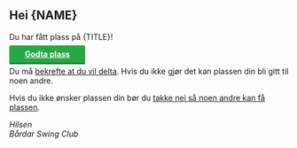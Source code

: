 ﻿## Hei {NAME}

Du har fått plass på {TITLE}!

<a href="{LINK}" style="background: #28a745; padding: .5em 2em; color: white; font-weight: bold; border-bottom: 3px solid #1b7e31; border-radius: 3px; cursor:pointer">Godta plass</a>

Du må [bekrefte at du vil delta]({LINK}). Hvis du ikke gjør det kan plassen din bli gitt til noen andre. 

Hvis du ikke ønsker plassen din bør du [takke nei så noen andre kan få plassen]({LINK}).

*Hilsen*  
*Bårdar Swing Club*
